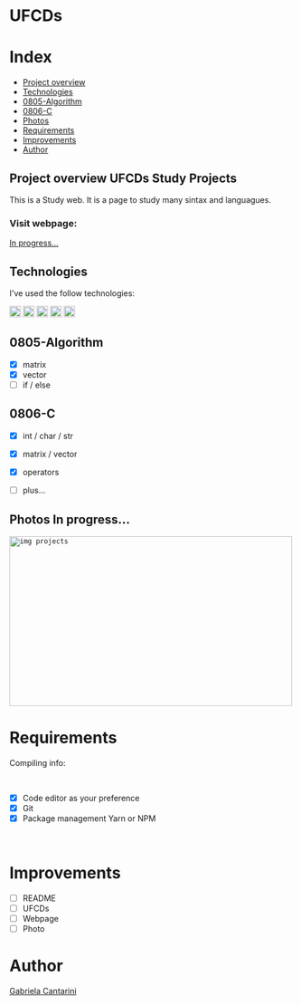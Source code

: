 # UFCDs

# Index

- [Project overview](#id01)
- [Technologies](#id02)
- [0805-Algorithm](#id03)
- [0806-C](#id03.1)
- [Photos](#id04)
- [Requirements](#id05)
- [Improvements](#id06)
- [Author](#id07)



## Project overview <a name="id01">UFCDs Study Projects</a>

This is a Study web. It is a page to study many sintax and languagues. 



<h3>Visit webpage: </h3><a href="">In progress...</a>


## Technologies <a name="#id02"></a>

I've used the follow technologies:<br/>

<code><img height="20" src="https://img.shields.io/badge/JavaScript-323330?style=for-the-badge&logo=javascript&logoColor=F7DF1E"></code>
<code><img height="20" src="https://img.shields.io/badge/HTML-239120?style=for-the-badge&logo=html5&logoColor=white"></code>
<code><img height="20" src="https://img.shields.io/badge/CSS-239120?&style=for-the-badge&logo=css3&logoColor=white"></code>
<code><img height="20" src="https://img.shields.io/badge/Git-F05032?style=for-the-badge&logo=git&logoColor=white"></code>
<code><img height="20" src="" alt=".Net img"></code>

## 0805-Algorithm <a name="#id03"></a>

- [x] matrix
- [x] vector
- [ ] if / else

## 0806-C <a name="#id03"></a>

- [x] int / char / str
- [x] matrix / vector
- [x] operators
- [ ] plus...


## Photos <a name="#id04">In progress...</a>
<code><img height="300" width="500" src="" alt="img projects"></code>



# Requirements <a name="id05"></a>
<p>Compiling info:</p>


<br />

- [x] Code editor as your preference
- [x] Git
- [x] Package management Yarn or NPM

<br />

# Improvements <a name="id06"></a>

- [ ] README
- [ ] UFCDs
- [ ] Webpage
- [ ] Photo

# Author <a name="id07"></a>

<a href="https://www.linkedin.com/in/gabrielacantarini/">Gabriela Cantarini</a>